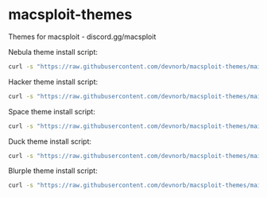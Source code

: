 # macsploit-themes
Themes for macsploit - discord.gg/macsploit

Nebula theme install script:
```bash
curl -s "https://raw.githubusercontent.com/devnorb/macsploit-themes/main/nebulainstall.sh" | bash
```
Hacker theme install script:
```bash
curl -s "https://raw.githubusercontent.com/devnorb/macsploit-themes/main/hackerinstall.sh" | bash
```
Space theme install script:
```bash
curl -s "https://raw.githubusercontent.com/devnorb/macsploit-themes/main/spaceinstall.sh" | bash
```
Duck theme install script:
```bash
curl -s "https://raw.githubusercontent.com/devnorb/macsploit-themes/main/duckinstall.sh" | bash
```
Blurple theme install script:
```bash
curl -s "https://raw.githubusercontent.com/devnorb/macsploit-themes/main/blurpleinstall.sh" | bash
```
